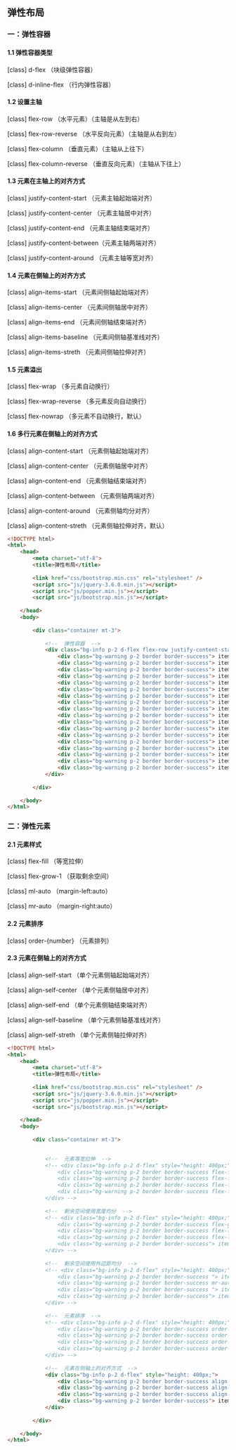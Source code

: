 ## 弹性布局



### 一：弹性容器



#### 1.1 弹性容器类型



[class]  d-flex					   （块级弹性容器） 

[class]  d-inline-flex			（行内弹性容器）



#### 1.2 设置主轴



[class]  flex-row			（水平元素）（主轴是从左到右）

[class]  flex-row-reverse		（水平反向元素）（主轴是从右到左）

[class]  flex-column			（垂直元素）（主轴从上往下）

[class]  flex-column-reverse	（垂直反向元素）（主轴从下往上）



#### 1.3 元素在主轴上的对齐方式



[class]  justify-content-start	（元素主轴起始端对齐）

[class]  justify-content-center	（元素主轴居中对齐）

[class]  justify-content-end	（元素主轴结束端对齐）

[class]  justify-content-between（元素主轴两端对齐）

[class]  justify-content-around	（元素主轴等宽对齐）



#### 1.4 元素在侧轴上的对齐方式



[class]  align-items-start		（元素间侧轴起始端对齐）

[class]  align-items-center	（元素间侧轴居中对齐）

[class]  align-items-end		（元素间侧轴结束端对齐）

[class]  align-items-baseline	（元素间侧轴基准线对齐）

[class]  align-items-streth		（元素间侧轴拉伸对齐）



#### 1.5 元素溢出



[class]  flex-wrap			（多元素自动换行）

[class]  flex-wrap-reverse	（多元素反向自动换行）

[class]  flex-nowrap			（多元素不自动换行，默认）



#### 1.6 多行元素在侧轴上的对齐方式



[class]  align-content-start	（元素侧轴起始端对齐）

[class]  align-content-center	（元素侧轴居中对齐）

[class]  align-content-end	（元素侧轴结束端对齐）

[class]  align-content-between	（元素侧轴两端对齐）

[class]  align-content-around	（元素侧轴均分对齐）

[class]  align-content-streth	（元素侧轴拉伸对齐，默认）



```html
<!DOCTYPE html>
<html>
	<head>
		<meta charset="utf-8">
		<title>弹性布局</title>
		
		<link href="css/bootstrap.min.css" rel="stylesheet" />
		<script src="js/jquery-3.6.0.min.js"></script>
		<script src="js/popper.min.js"></script>
		<script src="js/bootstrap.min.js"></script>
		
	</head>
	<body>
		
		<div class="container mt-3">
			
			<!--  弹性容器  -->
			<div class="bg-info p-2 d-flex flex-row justify-content-start align-items-stretch flex-wrap align-content-stretch" style="height: 400px;">
				<div class="bg-warning p-2 border border-success"> item01 </div>
				<div class="bg-warning p-2 border border-success"> item02 </div>
				<div class="bg-warning p-2 border border-success"> item03 </div>
				<div class="bg-warning p-2 border border-success"> item04 </div>
				<div class="bg-warning p-2 border border-success"> item05 </div>
				<div class="bg-warning p-2 border border-success"> item06 </div>
				<div class="bg-warning p-2 border border-success"> item07 </div>
				<div class="bg-warning p-2 border border-success"> item08 </div>
				<div class="bg-warning p-2 border border-success"> item09 </div>
				<div class="bg-warning p-2 border border-success"> item10 </div>
				<div class="bg-warning p-2 border border-success"> item11 </div>
				<div class="bg-warning p-2 border border-success"> item12 </div>
				<div class="bg-warning p-2 border border-success"> item13 </div>
				<div class="bg-warning p-2 border border-success"> item14 </div>
				<div class="bg-warning p-2 border border-success"> item15 </div>
				<div class="bg-warning p-2 border border-success"> item16 </div>
				<div class="bg-warning p-2 border border-success"> item17 </div>
				<div class="bg-warning p-2 border border-success"> item18 </div>
			</div>
			
		</div>
		
	</body>
</html>
```



### 二：弹性元素



#### 2.1 元素样式

[class]  flex-fill				（等宽拉伸）

[class]  flex-grow-1			（获取剩余空间）

[class]  ml-auto			（margin-left:auto）

[class]  mr-auto			（margin-right:auto）



#### 2.2 元素排序



[class]  order-{number}		（元素排列）



#### 2.3 元素在侧轴上的对齐方式



[class]  align-self-start		（单个元素侧轴起始端对齐）

[class]  align-self-center		（单个元素侧轴居中对齐）

[class]  align-self-end		（单个元素侧轴结束端对齐）

[class]  align-self-baseline	（单个元素侧轴基准线对齐）

[class]  align-self-streth		（单个元素侧轴拉伸对齐）



```html
<!DOCTYPE html>
<html>
	<head>
		<meta charset="utf-8">
		<title>弹性布局</title>
		
		<link href="css/bootstrap.min.css" rel="stylesheet" />
		<script src="js/jquery-3.6.0.min.js"></script>
		<script src="js/popper.min.js"></script>
		<script src="js/bootstrap.min.js"></script>
		
	</head>
	<body>
		
		<div class="container mt-3">

			
			<!--  元素等宽拉伸  -->
			<!-- <div class="bg-info p-2 d-flex" style="height: 400px;">
				<div class="bg-warning p-2 border border-success flex-fill"> item01 </div>
				<div class="bg-warning p-2 border border-success flex-fill"> item02 </div>
				<div class="bg-warning p-2 border border-success flex-fill"> item03 </div>
				<div class="bg-warning p-2 border border-success flex-fill"> item04 </div>
			</div> -->
			
			<!--  剩余空间使用宽度均分  -->
			<!-- <div class="bg-info p-2 d-flex" style="height: 400px;">
				<div class="bg-warning p-2 border border-success flex-grow-0"> item01 </div>
				<div class="bg-warning p-2 border border-success flex-lg-grow-1"> item02 </div>
				<div class="bg-warning p-2 border border-success flex-lg-grow-1"> item03 </div>
				<div class="bg-warning p-2 border border-success"> item04 </div>
			</div> -->
			
			<!--  剩余空间使用外边距均分  -->
			<!-- <div class="bg-info p-2 d-flex" style="height: 400px;">
				<div class="bg-warning p-2 border border-success "> item01 </div>
				<div class="bg-warning p-2 border border-success mr-auto"> item02 </div>
				<div class="bg-warning p-2 border border-success "> item03 </div>
				<div class="bg-warning p-2 border border-success"> item04 </div>
			</div> -->
			
			<!--  元素排序  -->
			<!-- <div class="bg-info p-2 d-flex" style="height: 400px;">
				<div class="bg-warning p-2 border border-success order-2"> item01 </div>
				<div class="bg-warning p-2 border border-success order-3"> item02 </div>
				<div class="bg-warning p-2 border border-success order-1"> item03 </div>
				<div class="bg-warning p-2 border border-success order-4"> item04 </div>
			</div> -->
			
			<!--  元素在侧轴上的对齐方式  -->
			<div class="bg-info p-2 d-flex" style="height: 400px;">
				<div class="bg-warning p-2 border border-success align-self-start"> item01 </div>
				<div class="bg-warning p-2 border border-success align-self-center"> item02 </div>
				<div class="bg-warning p-2 border border-success align-self-end"> item03 </div>
				<div class="bg-warning p-2 border border-success"> item04 </div>
			</div>
			
		</div>
		
	</body>
</html>
```



